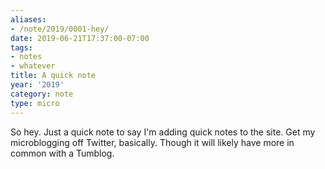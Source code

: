 ```yaml
---
aliases:
- /note/2019/0001-hey/
date: 2019-06-21T17:37:00-07:00
tags:
- notes
- whatever
title: A quick note
year: '2019'
category: note
type: micro
---
```


So hey. Just a quick note to say I'm adding quick notes to the site. Get my
microblogging off Twitter, basically. Though it will likely have more in common
with a Tumblog.
